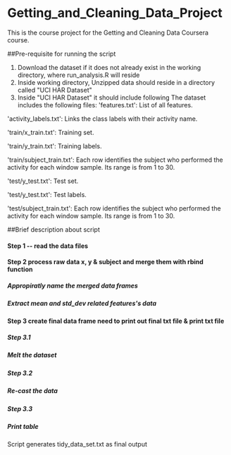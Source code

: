 # Getting_and_Cleaning_Data_Project

This is the course project for the Getting and Cleaning Data Coursera course. 

##Pre-requisite for running the script

1. Download the dataset if it does not already exist in the working directory, where run_analysis.R will reside
2. Inside working directory, Unzipped data should reside in a directory called "UCI HAR Dataset"
3. Inside "UCI HAR Dataset" it should include following
The dataset includes the following files:
 'features.txt': List of all features.

 'activity_labels.txt': Links the class labels with their activity name.
 
 'train/x_train.txt': Training set.
 
 'train/y_train.txt': Training labels.
 
 'train/subject_train.txt': Each row identifies the subject who performed the activity for each window sample. Its range is from 1 to 30. 
 
 'test/y_test.txt': Test set.
 
 'test/y_test.txt': Test labels.
 
 'test/subject_train.txt': Each row identifies the subject who performed the activity for each window sample. Its range is from 1 to 30. 

##Brief description about script 

#### Step 1 -- read the data files

#### Step 2 process raw data x, y & subject and merge them with rbind function
##### Appropiratly name the merged data frames
##### Extract mean and std_dev related features's data
	
#### Step 3 create final data frame need to print out final txt file & print txt file
##### Step 3.1
##### Melt the dataset
##### Step 3.2
##### Re-cast the data
##### Step 3.3
##### Print table


Script generates tidy_data_set.txt as final output
